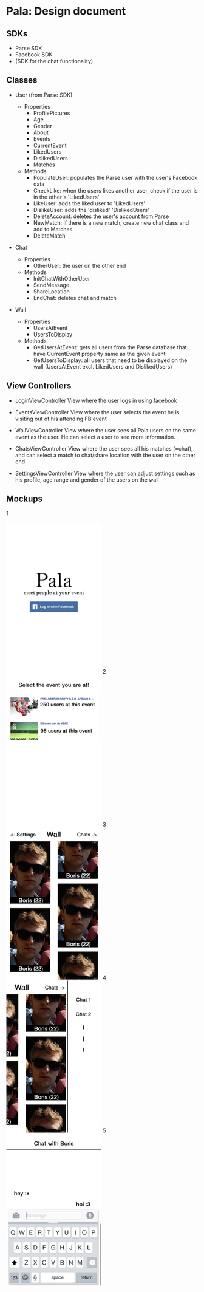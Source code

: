 # Pala: Design document

## SDKs
* Parse SDK
* Facebook SDK
* (SDK for the chat functionality)


## Classes
* User (from Parse SDK)
	* Properties
		- ProfilePictures
		- Age
		- Gender
		- About
		- Events
		- CurrentEvent
		- LikedUsers		
		- DislikedUsers
		- Matches
	* Methods
		- PopulateUser: populates the Parse user with the user's Facebook data
		- CheckLike: when the users likes another user, check if the user is in the other's 'LikedUsers'
		- LikeUser: adds the liked user to 'LikedUsers'
		- DislikeUser: adds the 'disliked' 'DislikedUsers'
		- DeleteAccount: deletes the user's account from Parse
		- NewMatch: if there is a new match, create new chat class and add to Matches
		- DeleteMatch
* Chat
	* Properties
		- OtherUser: the user on the other end
	* Methods
		- InitChatWithOtherUser
		- SendMessage
		- ShareLocation
		- EndChat: deletes chat and match
		
* Wall
	* Properties
		- UsersAtEvent
		- UsersToDisplay
	* Methods
		- GetUsersAtEvent: gets all users from the Parse database that have CurrentEvent property same as the given event
		- GetUsersToDisplay: all users that need to be displayed on the wall (UsersAtEvent excl. LikedUsers and DislikedUsers)
		
		

## View Controllers
* LoginViewController
	View where the user logs in using facebook

* EventsViewController
	View where the user selects the event he is visiting out of his attending FB event

* WallViewController
	View where the user sees all Pala users on the same event as the user. He can select a user to see more information.

* ChatsViewController
	View where the user sees all his matches (=chat), and can select a match to chat/share location with the user on the other end

* SettingsViewController
	View where the user can adjust settings such as his profile, age range and gender of the users on the wall

## Mockups
1

<img src="https://github.com/bjvanlinschoten/EventDateApp/blob/master/docs/LoginScreen.jpg" width="250">
2

<img src="https://github.com/bjvanlinschoten/EventDateApp/blob/master/docs/EventSelect.jpg" width="250">
3

<img src="https://github.com/bjvanlinschoten/EventDateApp/blob/master/docs/WallScreen.jpg" width="250">
4

<img src="https://github.com/bjvanlinschoten/EventDateApp/blob/master/docs/ChatScreen.jpg" width="250">
5

<img src="https://github.com/bjvanlinschoten/EventDateApp/blob/master/docs/InChatScreen.jpg" width="250">